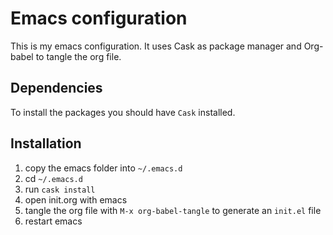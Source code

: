 # Emacs configuration

This is my emacs configuration.
It uses Cask as package manager and Org-babel to tangle the org file.

## Dependencies

To install the packages you should have `Cask` installed.

## Installation

1. copy the emacs folder into `~/.emacs.d`
2. cd `~/.emacs.d`
3. run `cask install`
4. open init.org with emacs
5. tangle the org file with `M-x org-babel-tangle` to generate an `init.el` file
6. restart emacs

